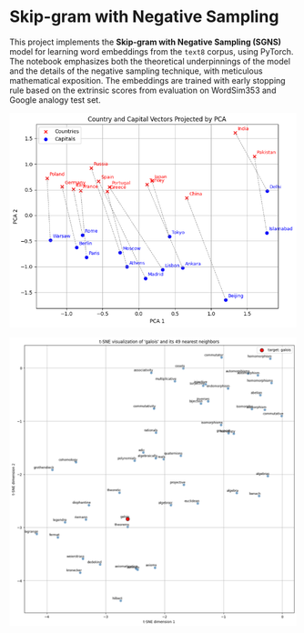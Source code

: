 # Skip-gram with Negative Sampling

This project implements the **Skip-gram with Negative Sampling (SGNS)** model for learning word embeddings from the `text8` corpus, using PyTorch. The notebook emphasizes both the theoretical underpinnings of the model and the details of the negative sampling technique, with meticulous mathematical exposition. The embeddings are trained with early stopping rule based on the extrinsic scores from evaluation on WordSim353 and Google analogy test set. 

![Visualizing word analogies in the embedding space using PCA](./assets/analogies.png)

![Visualizing word similarities in the embedding space using t-SNE](assets/similarities.png)

